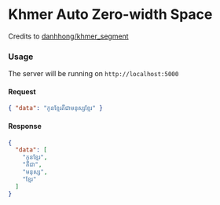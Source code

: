 # Khmer Auto Zero-width Space

Credits to [danhhong/khmer_segment](https://github.com/danhhong/khmer_segment)

### Usage

The server will be running on `http://localhost:5000`

#### Request

```json
{ "data": "កូនខ្មែរគឺជាមនុស្សខ្មែរ" }
```


#### Response

```json
{
  "data": [
    "កូនខ្មែរ",
    "គឺជា",
    "មនុស្ស",
    "ខ្មែរ"
  ]
}
```
